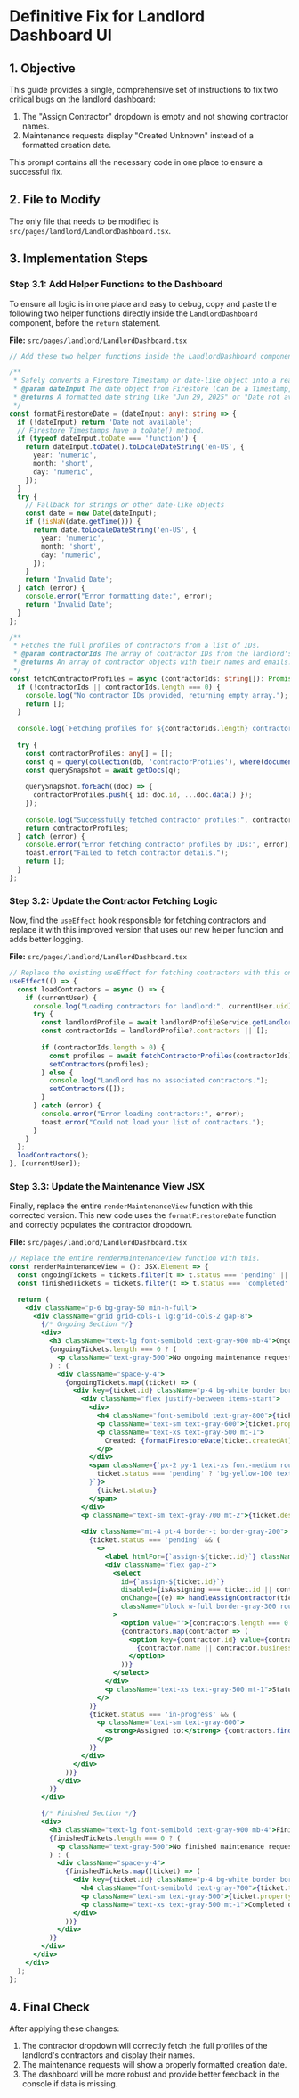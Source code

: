 
# Definitive Fix for Landlord Dashboard UI

## 1. Objective

This guide provides a single, comprehensive set of instructions to fix two critical bugs on the landlord dashboard:
1.  The "Assign Contractor" dropdown is empty and not showing contractor names.
2.  Maintenance requests display "Created Unknown" instead of a formatted creation date.

This prompt contains all the necessary code in one place to ensure a successful fix.

## 2. File to Modify

The only file that needs to be modified is `src/pages/landlord/LandlordDashboard.tsx`.

## 3. Implementation Steps

### Step 3.1: Add Helper Functions to the Dashboard
To ensure all logic is in one place and easy to debug, copy and paste the following two helper functions directly inside the `LandlordDashboard` component, before the `return` statement.

**File:** `src/pages/landlord/LandlordDashboard.tsx`
```typescript
// Add these two helper functions inside the LandlordDashboard component

/**
 * Safely converts a Firestore Timestamp or date-like object into a readable string.
 * @param dateInput The date object from Firestore (can be a Timestamp, etc.).
 * @returns A formatted date string like "Jun 29, 2025" or "Date not available".
 */
const formatFirestoreDate = (dateInput: any): string => {
  if (!dateInput) return 'Date not available';
  // Firestore Timestamps have a toDate() method.
  if (typeof dateInput.toDate === 'function') {
    return dateInput.toDate().toLocaleDateString('en-US', {
      year: 'numeric',
      month: 'short',
      day: 'numeric',
    });
  }
  try {
    // Fallback for strings or other date-like objects
    const date = new Date(dateInput);
    if (!isNaN(date.getTime())) {
      return date.toLocaleDateString('en-US', {
        year: 'numeric',
        month: 'short',
        day: 'numeric',
      });
    }
    return 'Invalid Date';
  } catch (error) {
    console.error("Error formatting date:", error);
    return 'Invalid Date';
  }
};

/**
 * Fetches the full profiles of contractors from a list of IDs.
 * @param contractorIds The array of contractor IDs from the landlord's profile.
 * @returns An array of contractor objects with their names and emails.
 */
const fetchContractorProfiles = async (contractorIds: string[]): Promise<any[]> => {
  if (!contractorIds || contractorIds.length === 0) {
    console.log("No contractor IDs provided, returning empty array.");
    return [];
  }
  
  console.log(`Fetching profiles for ${contractorIds.length} contractor IDs...`);
  
  try {
    const contractorProfiles: any[] = [];
    const q = query(collection(db, 'contractorProfiles'), where(documentId(), 'in', contractorIds));
    const querySnapshot = await getDocs(q);
    
    querySnapshot.forEach((doc) => {
      contractorProfiles.push({ id: doc.id, ...doc.data() });
    });
    
    console.log("Successfully fetched contractor profiles:", contractorProfiles);
    return contractorProfiles;
  } catch (error) {
    console.error("Error fetching contractor profiles by IDs:", error);
    toast.error("Failed to fetch contractor details.");
    return [];
  }
};
```

### Step 3.2: Update the Contractor Fetching Logic
Now, find the `useEffect` hook responsible for fetching contractors and replace it with this improved version that uses our new helper function and adds better logging.

**File:** `src/pages/landlord/LandlordDashboard.tsx`
```typescript
// Replace the existing useEffect for fetching contractors with this one.
useEffect(() => {
  const loadContractors = async () => {
    if (currentUser) {
      console.log("Loading contractors for landlord:", currentUser.uid);
      try {
        const landlordProfile = await landlordProfileService.getLandlordProfile(currentUser.uid);
        const contractorIds = landlordProfile?.contractors || [];
        
        if (contractorIds.length > 0) {
          const profiles = await fetchContractorProfiles(contractorIds);
          setContractors(profiles);
        } else {
          console.log("Landlord has no associated contractors.");
          setContractors([]);
        }
      } catch (error) {
        console.error("Error loading contractors:", error);
        toast.error("Could not load your list of contractors.");
      }
    }
  };
  loadContractors();
}, [currentUser]);
```

### Step 3.3: Update the Maintenance View JSX
Finally, replace the entire `renderMaintenanceView` function with this corrected version. This new code uses the `formatFirestoreDate` function and correctly populates the contractor dropdown.

**File:** `src/pages/landlord/LandlordDashboard.tsx`
```jsx
// Replace the entire renderMaintenanceView function with this.
const renderMaintenanceView = (): JSX.Element => {
  const ongoingTickets = tickets.filter(t => t.status === 'pending' || t.status === 'in-progress');
  const finishedTickets = tickets.filter(t => t.status === 'completed' || t.status === 'closed');

  return (
    <div className="p-6 bg-gray-50 min-h-full">
      <div className="grid grid-cols-1 lg:grid-cols-2 gap-8">
        {/* Ongoing Section */}
        <div>
          <h3 className="text-lg font-semibold text-gray-900 mb-4">Ongoing Requests</h3>
          {ongoingTickets.length === 0 ? (
            <p className="text-gray-500">No ongoing maintenance requests.</p>
          ) : (
            <div className="space-y-4">
              {ongoingTickets.map((ticket) => (
                <div key={ticket.id} className="p-4 bg-white border border-gray-200 rounded-lg shadow-sm">
                  <div className="flex justify-between items-start">
                    <div>
                      <h4 className="font-semibold text-gray-800">{ticket.title || 'Maintenance Request'}</h4>
                      <p className="text-sm text-gray-600">{ticket.propertyName}</p>
                      <p className="text-xs text-gray-500 mt-1">
                        Created: {formatFirestoreDate(ticket.createdAt)}
                      </p>
                    </div>
                    <span className={`px-2 py-1 text-xs font-medium rounded-full ${
                      ticket.status === 'pending' ? 'bg-yellow-100 text-yellow-800' : 'bg-blue-100 text-blue-800'
                    }`}>
                      {ticket.status}
                    </span>
                  </div>
                  <p className="text-sm text-gray-700 mt-2">{ticket.description}</p>
                  
                  <div className="mt-4 pt-4 border-t border-gray-200">
                    {ticket.status === 'pending' && (
                      <>
                        <label htmlFor={`assign-${ticket.id}`} className="block text-sm font-medium text-gray-700 mb-1">Assign Contractor</label>
                        <div className="flex gap-2">
                          <select
                            id={`assign-${ticket.id}`}
                            disabled={isAssigning === ticket.id || contractors.length === 0}
                            onChange={(e) => handleAssignContractor(ticket.id, e.target.value)}
                            className="block w-full border-gray-300 rounded-md shadow-sm focus:ring-orange-500 focus:border-orange-500 sm:text-sm"
                          >
                            <option value="">{contractors.length === 0 ? 'No contractors available' : 'Select a contractor...'}</option>
                            {contractors.map(contractor => (
                              <option key={contractor.id} value={contractor.id}>
                                {contractor.name || contractor.businessName || contractor.email}
                              </option>
                            ))}
                          </select>
                        </div>
                        <p className="text-xs text-gray-500 mt-1">Status will become "in-progress" upon assignment.</p>
                      </>
                    )}
                    {ticket.status === 'in-progress' && (
                      <p className="text-sm text-gray-600">
                        <strong>Assigned to:</strong> {contractors.find(c => c.id === ticket.contractorId)?.name || 'Unknown Contractor'}
                      </p>
                    )}
                  </div>
                </div>
              ))}
            </div>
          )}
        </div>

        {/* Finished Section */}
        <div>
          <h3 className="text-lg font-semibold text-gray-900 mb-4">Finished Requests</h3>
          {finishedTickets.length === 0 ? (
            <p className="text-gray-500">No finished maintenance requests.</p>
          ) : (
            <div className="space-y-4">
              {finishedTickets.map((ticket) => (
                <div key={ticket.id} className="p-4 bg-white border border-gray-200 rounded-lg opacity-70">
                  <h4 className="font-semibold text-gray-700">{ticket.title || 'Maintenance Request'}</h4>
                  <p className="text-sm text-gray-500">{ticket.propertyName}</p>
                  <p className="text-xs text-gray-500 mt-1">Completed on: {formatFirestoreDate(ticket.updatedAt)}</p>
                </div>
              ))}
            </div>
          )}
        </div>
      </div>
    </div>
  );
};
```

## 4. Final Check

After applying these changes:
1.  The contractor dropdown will correctly fetch the full profiles of the landlord's contractors and display their names.
2.  The maintenance requests will show a properly formatted creation date.
3.  The dashboard will be more robust and provide better feedback in the console if data is missing.

